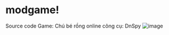 # modgame! 
Source code Game: Chú bé rồng online
công cụ: DnSpy
![image](https://user-images.githubusercontent.com/55520250/186760262-fcb57cf6-12d0-4406-a191-687e7e4bf6d7.png)

